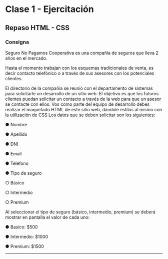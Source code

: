 # Clase 1 - Ejercitación

## Repaso HTML - CSS

### Consigna

Seguro No Pagamos Cooperativa es una compañía de seguros que lleva 2 años en el mercado.

Hasta el momento trabajan con los esquemas tradicionales de venta, es decir contacto telefónico o a través de sus asesores con los potenciales clientes.

El directorio de la compañía se reunió con el departamento de sistemas para solicitarle un desarrollo de un sitio web. El objetivo es que los futuros clientes puedan solicitar un contacto
a través de la web para que un asesor se contacte con ellos.
Vos como parte del equipo de desarrollo debes realizar el maquetado HTML de este sitio web, dándole estilos al mismo con la utilización de CSS Los datos que se deben solicitar son los siguientes:

● Nombre

● Apellido

● DNI

● Email

● Teléfono

● Tipo de seguro

○ Básico

○ Intermedio

○ Premium

Al seleccionar el tipo de seguro (básico, intermedio, premium) se deberá mostrar en pantalla el valor de cada uno:

● Basico: $500

● Intermedio: $1000

● Premium: $1500

---
